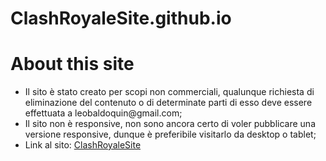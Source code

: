 # ClashRoyaleSite.github.io
<h1>About this site</h1>
<ul>
  <li>Il sito è stato creato per scopi non commerciali, qualunque richiesta di eliminazione del contenuto o di determinate parti di esso deve essere effettuata a leobaldoquin@gmail.com;</li>
  <li>Il sito non è responsive, non sono ancora certo di voler pubblicare una versione responsive, dunque è preferibile visitarlo da desktop o tablet;</li>
  <li>Link al sito: <a href="https://leobdg.github.io/ClashRoyaleSite.github.io/">ClashRoyaleSite</a></li>
 </ul>
